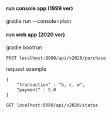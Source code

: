 #### run console app (1999 ver)
gradle run --console=plain

#### run web app (2020 ver)
gradle bootrun

`POST localhost:8080/api/v2020/purchase`

request example

```
{
	"transaction" : "b, c, w",
	"payment" : 5.0
}
```

`GET localhost:8080/api/v2020/status`